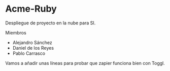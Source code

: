 # Acme-Ruby
Despliegue de proyecto en la nube para SI.

Miembros
* Alejandro Sánchez
* Daniel de los Reyes
* Pablo Carrasco

Vamos a añadir unas líneas para probar que zapier funciona bien con Toggl.
